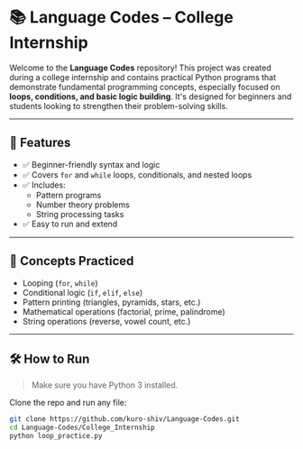 # 📚 Language Codes – College Internship

Welcome to the **Language Codes** repository! This project was created during a college internship and contains practical Python programs that demonstrate fundamental programming concepts, especially focused on **loops, conditions, and basic logic building**. It's designed for beginners and students looking to strengthen their problem-solving skills.

---

## 🚀 Features

- ✅ Beginner-friendly syntax and logic  
- ✅ Covers `for` and `while` loops, conditionals, and nested loops  
- ✅ Includes:
  - Pattern programs
  - Number theory problems
  - String processing tasks  
- ✅ Easy to run and extend

---

## 🧠 Concepts Practiced

- Looping (`for`, `while`)  
- Conditional logic (`if`, `elif`, `else`)  
- Pattern printing (triangles, pyramids, stars, etc.)  
- Mathematical operations (factorial, prime, palindrome)  
- String operations (reverse, vowel count, etc.)

---

## 🛠️ How to Run

> Make sure you have Python 3 installed.

Clone the repo and run any file:

```bash
git clone https://github.com/kuro-shiv/Language-Codes.git
cd Language-Codes/College_Internship
python loop_practice.py

